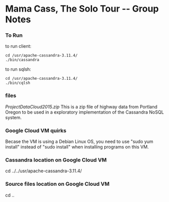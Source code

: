 # Mama Cass, The Solo Tour  --  Group Notes

### To Run
to run client:  
```
cd /usr/apache-cassandra-3.11.4/
./bin/cassandra
```

to run sqlsh:   
```
cd /usr/apache-cassandra-3.11.4/
./bin/cqlsh
```
### files
_ProjectDataCloud2015.zip_
This is a zip file of highway data from Portland Oregon to be used in a exploratory implementation of the Cassandra NoSQL system.

### Google Cloud VM quirks
Becase the VM is using a Debian Linux OS, you need to use "sudo yum install" instead of "sudo install" when installing programs on this VM. 


### Cassandra location on Google Cloud VM
cd ../../usr/apache-cassandra-3.11.4/

### Source files location on Google Cloud VM
cd ..
